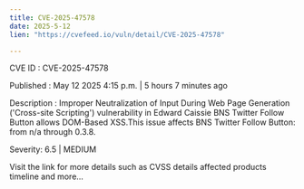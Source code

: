 ```yaml
---
title: CVE-2025-47578
date: 2025-5-12
lien: "https://cvefeed.io/vuln/detail/CVE-2025-47578"

---
```


CVE ID : CVE-2025-47578

Published :  May 12
2025
4:15 p.m. | 5 hours
7 minutes ago

Description : Improper Neutralization of Input During Web Page Generation ('Cross-site Scripting') vulnerability in Edward Caissie BNS Twitter Follow Button allows DOM-Based XSS.This issue affects BNS Twitter Follow Button: from n/a through 0.3.8.

Severity: 6.5 | MEDIUM

Visit the link for more details
such as CVSS details
affected products
timeline
and more...
